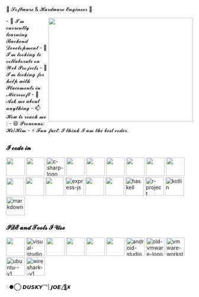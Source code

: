 🚨 𝓢𝓸𝓯𝓽𝔀𝓪𝓻𝓮 & 𝓗𝓪𝓻𝓭𝔀𝓪𝓻𝓮 𝓔𝓷𝓰𝓲𝓷𝓮𝓮𝓻 🚨

<img align="right" width="390" height="280" src="https://media.tenor.com/OD5DxnyUaLgAAAAM/galaxy-brain.gif">                                                 
- 🌱 𝓘’𝓶 𝓬𝓾𝓻𝓻𝓮𝓷𝓽𝓵𝔂 𝓵𝓮𝓪𝓻𝓷𝓲𝓷𝓰 𝓑𝓪𝓬𝓴𝓮𝓷𝓭 𝓓𝓮𝓿𝓮𝓵𝓸𝓹𝓶𝓮𝓷𝓽
- 👯 𝓘’𝓶 𝓵𝓸𝓸𝓴𝓲𝓷𝓰 𝓽𝓸 𝓬𝓸𝓵𝓵𝓪𝓫𝓸𝓻𝓪𝓽𝓮 𝓸𝓷 𝓦𝓮𝓫 𝓟𝓻𝓸𝓳𝓮𝓬𝓽𝓼
- 🤔 𝓘’𝓶 𝓵𝓸𝓸𝓴𝓲𝓷𝓰 𝓯𝓸𝓻 𝓱𝓮𝓵𝓹 𝔀𝓲𝓽𝓱 𝓟𝓵𝓪𝓬𝓮𝓶𝓮𝓷𝓽𝓼 𝓲𝓷 𝓜𝓲𝓬𝓻𝓸𝓼𝓸𝓯𝓽
- 💬 𝓐𝓼𝓴 𝓶𝓮 𝓪𝓫𝓸𝓾𝓽 𝓪𝓷𝔂𝓽𝓱𝓲𝓷𝓰
- 📫 𝓗𝓸𝔀 𝓽𝓸 𝓻𝓮𝓪𝓬𝓱 𝓶𝓮 :
- 😄 𝓟𝓻𝓸𝓷𝓸𝓾𝓷𝓼: 𝓗𝓮/𝓗𝓲𝓶
- ⚡ 𝓕𝓾𝓷 𝓯𝓪𝓬𝓽: 𝓘 𝓽𝓱𝓲𝓷𝓴 𝓘 𝓪𝓶 𝓽𝓱𝓮 𝓫𝓮𝓼𝓽 𝓬𝓸𝓭𝓮𝓻.

### 𝓘 𝓬𝓸𝓭𝓮 𝓲𝓷
<img height="50" width="50" src="https://img.icons8.com/color/99/000000/python.png" /> <img height="50" width="50" src="https://img.icons8.com/color/80/000000/c-programming.png" /> <img width="50" height="50" src="https://img.icons8.com/color/80/000000/c-sharp-logo.png" alt="c-sharp-logo"/> <img height="50" width="50" src="https://img.icons8.com/color/80/000000/c-plus-plus-logo.png" /> <img height="50" width="50" src="https://img.icons8.com/color/80/000000/java-coffee-cup-logo.png" /> <img height="50" width="50" src="https://img.icons8.com/color/80/000000/html-5.png" /> <img height="50" width="50" src="https://img.icons8.com/color/80/000000/css3.png" /> <img height="50" width="50" src="https://img.icons8.com/color/80/000000/javascript.png"/> <img height="50" width="50" src="https://img.icons8.com/color/80/000000/bootstrap.png" /> <img width="48" height="48" src="https://img.icons8.com/external-tal-revivo-shadow-tal-revivo/80/external-jquery-is-a-javascript-library-designed-to-simplify-html-logo-shadow-tal-revivo.png"/> <img height="50" width="50" src="https://img.icons8.com/color/80/000000/nodejs.png"/> <img height="50" width="50" src="https://img.icons8.com/color/80/000000/mongodb.png"/> <img width="50" height="50" src="https://img.icons8.com/nolan/80/express-js.png" alt="express-js"/> <img height="50" width="50" src="https://img.icons8.com/color/80/000000/react-native.png"/> <img height="50" width="50" src="https://img.icons8.com/color/80/000000/mysql-logo.png"/> <img width="50" height="50" src="https://img.icons8.com/color/80/haskell.png" alt="haskell"/> <img width="50" height="50" src="https://img.icons8.com/fluency/80/r-project.png" alt="r-project"/> <img width="50" height="50" src="https://img.icons8.com/color/80/kotlin.png" alt="kotlin"/> <img width="50" height="50" src="https://img.icons8.com/color/80/markdown.png" alt="markdown"/>

### 𝓘𝓓𝓔 𝓪𝓷𝓭 𝓣𝓸𝓸𝓵𝓼 𝓘 𝓤𝓼𝓮
<img height="50" width="50" src="https://img.icons8.com/color/80/000000/visual-studio-code-2019.png"/> <img width="50" height="50" src="https://img.icons8.com/color/80/visual-studio--v2.png" alt="visual-studio--v2"/> <img height="50" width="50" src="https://img.icons8.com/color/80/000000/pycharm.png"/> <img height="50" src="https://img.icons8.com/officel/80/null/java-eclipse.png"/>  <img height="50" width="50" src="https://img.icons8.com/color/80/000000/git.png"/> <img height="50" width="50" src="https://img.icons8.com/color/480/null/notion--v1.png" /> <img width="50" height="50" src="https://img.icons8.com/color/480/android-studio--v3.png" alt="android-studio--v3"/> <img width="50" height="50" src="https://img.icons8.com/fluency/88/old-vmware-logo.png" alt="old-vmware-logo"/> <img width="50" height="50" src="https://img.icons8.com/fluency/88/vmware-workstation-player.png" alt="vmware-workstation-player"/> <img width="50" height="50" src="https://img.icons8.com/color/88/ubuntu--v1.png" alt="ubuntu--v1"/> <img width="50" height="50" src="https://img.icons8.com/nolan/88/wireshark--v1.png" alt="wireshark--v1"/>
<!---
Jotheeswar-devpy/Jotheeswar-devpy is a ✨ special ✨ repository because its `README.md` (this file) appears on your GitHub profile.
You can click the Preview link to take a look at your changes.
--->
𓆩●⃝ 𝘿𝙐𝙎𝙆𝙔乛|⁪⁬⁮⁮⁮⁮ 𝙅𝙊𝙀𓆪👿⃤✘
